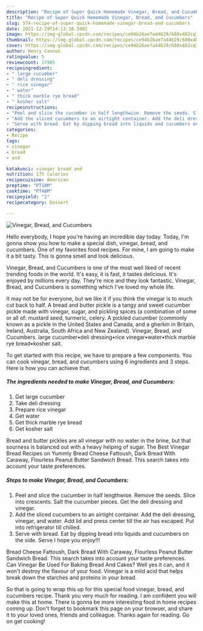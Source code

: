 ```yaml
---
description: "Recipe of Super Quick Homemade Vinegar, Bread, and Cucumbers"
title: "Recipe of Super Quick Homemade Vinegar, Bread, and Cucumbers"
slug: 574-recipe-of-super-quick-homemade-vinegar-bread-and-cucumbers
date: 2021-12-29T14:13:38.590Z
image: https://img-global.cpcdn.com/recipes/ce94b26ae7a44629/680x482cq70/vinegar-bread-and-cucumbers-recipe-main-photo.jpg
thumbnail: https://img-global.cpcdn.com/recipes/ce94b26ae7a44629/680x482cq70/vinegar-bread-and-cucumbers-recipe-main-photo.jpg
cover: https://img-global.cpcdn.com/recipes/ce94b26ae7a44629/680x482cq70/vinegar-bread-and-cucumbers-recipe-main-photo.jpg
author: Henry Cannon
ratingvalue: 5
reviewcount: 17985
recipeingredient:
- " large cucumber"
- " deli dressing"
- " rice vinegar"
- " water"
- " thick marble rye bread"
- " kosher salt"
recipeinstructions:
- "Peel and slice the cucumber in half lengthwise. Remove the seeds. Slice into crescents. Salt the cucumber pieces. Get the deli dressing and vinegar."
- "Add the sliced cucumbers to an airtight container. Add the deli dressing, vinegar, and water. Add lid and press center till the air has escaped. Put into refrigerator till chilled."
- "Serve with bread. Eat by dipping bread into liquids and cucumbers on the side. Serve I hope you enjoy!!!"
categories:
- Recipe
tags:
- vinegar
- bread
- and

katakunci: vinegar bread and 
nutrition: 175 calories
recipecuisine: American
preptime: "PT18M"
cooktime: "PT48M"
recipeyield: "2"
recipecategory: Dessert

---
```



![Vinegar, Bread, and Cucumbers](https://img-global.cpcdn.com/recipes/ce94b26ae7a44629/680x482cq70/vinegar-bread-and-cucumbers-recipe-main-photo.jpg)

Hello everybody, I hope you're having an incredible day today. Today, I'm gonna show you how to make a special dish, vinegar, bread, and cucumbers. One of my favorites food recipes. For mine, I am going to make it a bit tasty. This is gonna smell and look delicious.

Vinegar, Bread, and Cucumbers is one of the most well liked of recent trending foods in the world. It's easy, it is fast, it tastes delicious. It's enjoyed by millions every day. They're nice and they look fantastic. Vinegar, Bread, and Cucumbers is something which I've loved my whole life.

It may not be for everyone, but we like it if you think the vinegar is to much cut back to half. A bread and butter pickle is a tangy and sweet cucumber pickle made with vinegar, sugar, and pickling spices (a combination of some or all of: mustard seed, turmeric, celery. A pickled cucumber (commonly known as a pickle in the United States and Canada, and a gherkin in Britain, Ireland, Australia, South Africa and New Zealand). Vinegar, Bread, and Cucumbers. large cucumber•deli dressing•rice vinegar•water•thick marble rye bread•kosher salt.


To get started with this recipe, we have to prepare a few components. You can cook vinegar, bread, and cucumbers using 6 ingredients and 3 steps. Here is how you can achieve that.

<!--inarticleads1-->

##### The ingredients needed to make Vinegar, Bread, and Cucumbers:

1. Get  large cucumber
1. Take  deli dressing
1. Prepare  rice vinegar
1. Get  water
1. Get  thick marble rye bread
1. Get  kosher salt


Bread and butter pickles are all vinegar with no water in the brine, but that sourness is balanced out with a heavy helping of sugar. The Best Vinegar Bread Recipes on Yummly Bread Cheese Fattoush, Dark Bread With Caraway, Flourless Peanut Butter Sandwich Bread. This search takes into account your taste preferences. 

<!--inarticleads2-->

##### Steps to make Vinegar, Bread, and Cucumbers:

1. Peel and slice the cucumber in half lengthwise. Remove the seeds. Slice into crescents. Salt the cucumber pieces. Get the deli dressing and vinegar.
1. Add the sliced cucumbers to an airtight container. Add the deli dressing, vinegar, and water. Add lid and press center till the air has escaped. Put into refrigerator till chilled.
1. Serve with bread. Eat by dipping bread into liquids and cucumbers on the side. Serve I hope you enjoy!!!


Bread Cheese Fattoush, Dark Bread With Caraway, Flourless Peanut Butter Sandwich Bread. This search takes into account your taste preferences. Can Vinegar Be Used For Baking Bread And Cakes? Well yes it can, and it won&#39;t destroy the flavour of your food. Vinegar is a mild acid that helps break down the starches and proteins in your bread. 

So that is going to wrap this up for this special food vinegar, bread, and cucumbers recipe. Thank you very much for reading. I am confident you will make this at home. There is gonna be more interesting food in home recipes coming up. Don't forget to bookmark this page on your browser, and share it to your loved ones, friends and colleague. Thanks again for reading. Go on get cooking!
